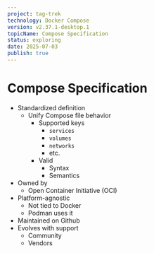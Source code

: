 ```yaml
---
project: tag-trek
technology: Docker Compose
version: v2.37.1-desktop.1
topicName: Compose Specification
status: exploring
date: 2025-07-03
publish: true
---
```


# Compose Specification
- Standardized definition
    - Unify Compose file behavior
        - Supported keys
            - `services`
            - `volumes`
            - `networks`
            - etc.
        - Valid
            - Syntax
            - Semantics
- Owned by
    - Open Container Initiative (OCI)
- Platform-agnostic
    - Not tied to Docker
    - Podman uses it
- Maintained on Github
 - Evolves with support
    - Community
    - Vendors